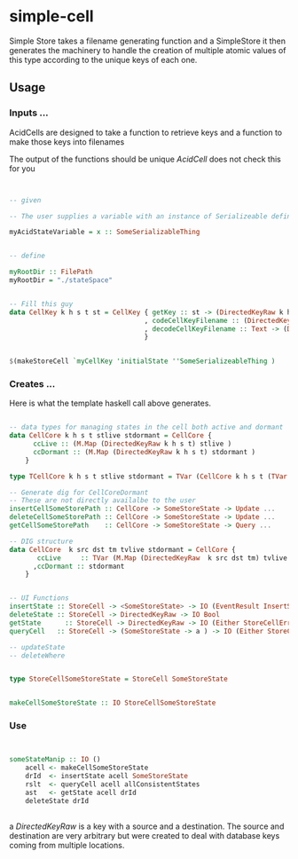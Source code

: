 # simple-cell

Simple Store  takes a filename generating function and a SimpleStore
it then generates the machinery to handle the creation of multiple atomic values of this type according to the unique keys of each one.


## Usage

### Inputs ...

AcidCells are designed to take a function to retrieve keys and a function to make those keys into filenames

The output of the functions should be unique *AcidCell* does not check this for you

``` haskell


-- given

-- The user supplies a variable with an instance of Serializeable defined

myAcidStateVariable = x :: SomeSerializableThing


-- define

myRootDir :: FilePath
myRootDir = "./stateSpace"


-- Fill this guy
data CellKey k h s t st = CellKey { getKey :: st -> (DirectedKeyRaw k h s t)
                                  , codeCellKeyFilename :: (DirectedKeyRaw k h s t) -> Text
                                  , decodeCellKeyFilename :: Text -> (DirectedKeyRaw k h s t)
                                  }
                    

$(makeStoreCell `myCellKey 'initialState ''SomeSerializeableThing )

```


### Creates ...

Here is what the template haskell call above generates.

``` haskell

-- data types for managing states in the cell both active and dormant
data CellCore k h s t stlive stdormant = CellCore { 
      ccLive :: (M.Map (DirectedKeyRaw k h s t) stlive )
      ccDormant :: (M.Map (DirectedKeyRaw k h s t) stdormant )
    }

type TCellCore k h s t stlive stdormant = TVar (CellCore k h s t (TVar stlive) (TVar stdormant))

-- Generate dig for CellCoreDormant
-- These are not directly availalbe to the user
insertCellSomeStorePath :: CellCore -> SomeStoreState -> Update ...
deleteCellSomeStorePath :: CellCore -> SomeStoreState -> Update ...
getCellSomeStorePath    :: CellCore -> SomeStoreState -> Query ...   

-- DIG structure 
data CellCore  k src dst tm tvlive stdormant = CellCore { 
       ccLive     :: TVar (M.Map (DirectedKeyRaw  k src dst tm) tvlive )
      ,ccDormant :: stdormant
    }


-- UI Functions
insertState :: StoreCell -> <SomeStoreState> -> IO (EventResult InsertStoreCellPathFileKey)
deleteState :: StoreCell -> DirectedKeyRaw -> IO Bool
getState      :: StoreCell -> DirectedKeyRaw -> IO (Either StoreCellError SomeStoreState)
queryCell   :: StoreCell -> (SomeStoreState -> a ) -> IO (Either StoreCellError (monoid a))

-- updateState
-- deleteWhere


type StoreCellSomeStoreState = StoreCell SomeStoreState


makeCellSomeStoreState :: IO StoreCellSomeStoreState

``` 

### Use

``` haskell


someStateManip :: IO ()
    acell <- makeCellSomeStoreState
    drId  <- insertState acell SomeStoreState
    rslt  <- queryCell acell allConsistentStates 
    ast   <- getState acell drId
    deleteState drId 
    

```

a *DirectedKeyRaw* is a key with a source and a destination.  The source and destination are very arbitrary but were
created to deal with database keys coming from multiple locations.  

